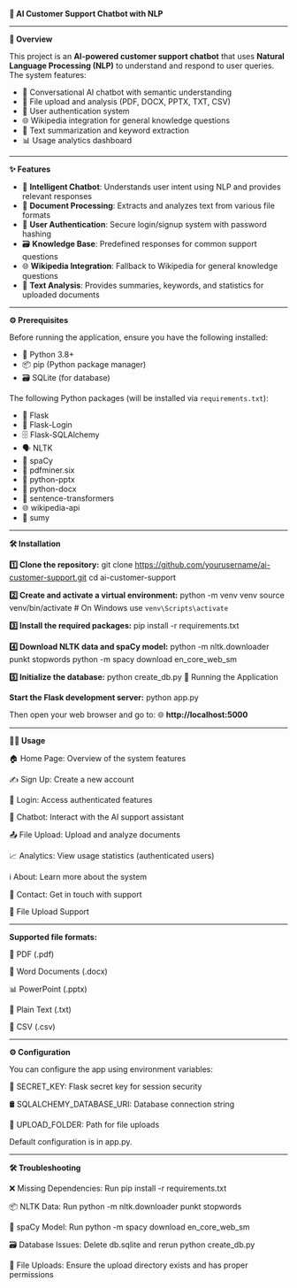 **🤖 AI Customer Support Chatbot with NLP**

---

**📝 Overview**

This project is an **AI-powered customer support chatbot** that uses **Natural Language Processing (NLP)** to understand and respond to user queries. The system features:

- 💬 Conversational AI chatbot with semantic understanding  
- 📁 File upload and analysis (PDF, DOCX, PPTX, TXT, CSV)  
- 🔐 User authentication system  
- 🌐 Wikipedia integration for general knowledge questions  
- 🧠 Text summarization and keyword extraction  
- 📊 Usage analytics dashboard  

---

**✨ Features**

- 🧠 **Intelligent Chatbot**: Understands user intent using NLP and provides relevant responses  
- 📂 **Document Processing**: Extracts and analyzes text from various file formats  
- 🔐 **User Authentication**: Secure login/signup system with password hashing  
- 🗃️ **Knowledge Base**: Predefined responses for common support questions  
- 🌐 **Wikipedia Integration**: Fallback to Wikipedia for general knowledge questions  
- 📝 **Text Analysis**: Provides summaries, keywords, and statistics for uploaded documents  

---

**⚙️ Prerequisites**

Before running the application, ensure you have the following installed:

- 🐍 Python 3.8+  
- 📦 pip (Python package manager)  
- 🗃️ SQLite (for database)  

The following Python packages (will be installed via `requirements.txt`):

- 🧪 Flask  
- 👤 Flask-Login  
- 🗄️ Flask-SQLAlchemy  
- 🗣️ NLTK  
- 🧬 spaCy  
- 📄 pdfminer.six  
- 📝 python-pptx  
- 📃 python-docx  
- 🧠 sentence-transformers  
- 🌐 wikipedia-api  
- 🧾 sumy  

---

**🛠️ Installation**

**1️⃣ Clone the repository:**
git clone https://github.com/yourusername/ai-customer-support.git
cd ai-customer-support

**2️⃣ Create and activate a virtual environment:**
python -m venv venv
source venv/bin/activate  # On Windows use `venv\Scripts\activate`

**3️⃣ Install the required packages:**
pip install -r requirements.txt

**4️⃣ Download NLTK data and spaCy model:**
python -m nltk.downloader punkt stopwords
python -m spacy download en_core_web_sm

**5️⃣ Initialize the database:**
python create_db.py
🚀 Running the Application

**Start the Flask development server:**
python app.py

Then open your web browser and go to:
🌐 **http://localhost:5000**

---

**🧑‍💻 Usage**

🏠 Home Page: Overview of the system features

✍️ Sign Up: Create a new account

🔐 Login: Access authenticated features

💬 Chatbot: Interact with the AI support assistant

📤 File Upload: Upload and analyze documents

📈 Analytics: View usage statistics (authenticated users)

ℹ️ About: Learn more about the system

📧 Contact: Get in touch with support

📄 File Upload Support

---

**Supported file formats:**

📕 PDF (.pdf)

📄 Word Documents (.docx)

📊 PowerPoint (.pptx)

📃 Plain Text (.txt)

🧾 CSV (.csv)

---

**⚙️ Configuration**

You can configure the app using environment variables:

🔑 SECRET_KEY: Flask secret key for session security

🛢️ SQLALCHEMY_DATABASE_URI: Database connection string

📂 UPLOAD_FOLDER: Path for file uploads

Default configuration is in app.py.

---

**🛠️ Troubleshooting**

❌ Missing Dependencies: Run pip install -r requirements.txt

📦 NLTK Data: Run python -m nltk.downloader punkt stopwords

🧬 spaCy Model: Run python -m spacy download en_core_web_sm

🗃️ Database Issues: Delete db.sqlite and rerun python create_db.py

📁 File Uploads: Ensure the upload directory exists and has proper permissions

